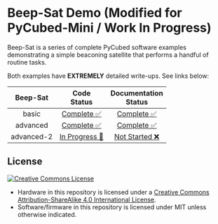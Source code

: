 # Beep-Sat Demo (Modified for PyCubed-Mini / Work In Progress)

Beep-Sat is a series of complete PyCubed software examples demonstrating a simple beaconing satellite that performs a handful of routine tasks.

Both examples have **EXTREMELY** detailed write-ups. See links below:

| Beep-Sat           	| Code<br>Status 	| Documentation<br>Status 	|
|:-----------------:	|:--------------:	|:-----------------------:	|
|             basic 	|    [Complete ✅](./basic/)    	|      [Complete ✅](https://www.notion.so/Beep-Sat-basic-a3074e1925d74835bd3e2e3543819981)       	|
|          advanced 	|    [Complete ✅](./advanced/)    |      [Complete ✅](https://www.notion.so/Beep-Sat-advanced-2d93fbe63d1a42cc8ce084b6f19535ba)      	|
|          advanced-2 |    [In Progress 🚧](https://github.com/pycubed/software_example_beepsat/tree/dev-advanced-2/advanced2)    |      [Not Started ❌](https://github.com/pycubed/software_example_beepsat/tree/dev-advanced-2/advanced2)      	|

## License
<a rel="license" href="http://creativecommons.org/licenses/by-sa/4.0/"><img alt="Creative Commons License" style="border-width:0" src="https://i.creativecommons.org/l/by-sa/4.0/88x31.png" /></a><br />
- Hardware in this repository is licensed under a <a rel="license" href="http://creativecommons.org/licenses/by-sa/4.0/">Creative Commons Attribution-ShareAlike 4.0 International License</a>.
- Software/firmware in this repository is licensed under MIT unless otherwise indicated.
